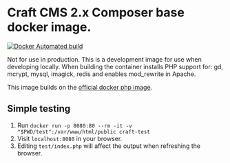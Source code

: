 # Craft CMS 2.x Composer base docker image.

[![Docker Automated build](https://img.shields.io/docker/automated/nilsnh/craft-composer-base.svg?style=flat-square)](https://hub.docker.com/r/nilsnh/craft-composer-base/)

Not for use in production. This is a development image for use when developing
locally. When building the container installs PHP support for: gd, mcrypt, mysql, imagick, redis and
enables mod_rewrite in Apache.

This image builds on the [official docker php image](https://hub.docker.com/_/php/).

## Simple testing

1. Run `docker run -p 8080:80 --rm -it -v "$PWD/test":/var/www/html/public craft-test`
2. Visit `localhost:8080` in your browser.
3. Editing `test/index.php` will affect the output when refreshing the browser.
